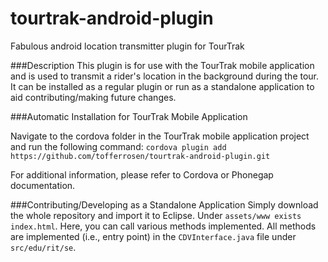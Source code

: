 tourtrak-android-plugin
=======================

Fabulous android location transmitter plugin for TourTrak

###Description
This plugin is for use with the TourTrak mobile application and is used to transmit a rider's location
in the background during the tour. It can be installed as a regular plugin or run as a standalone
application to aid contributing/making future changes.

###Automatic Installation for TourTrak Mobile Application

Navigate to the cordova folder in the TourTrak mobile application project and run the following command:
`cordova plugin add https://github.com/tofferrosen/tourtrak-android-plugin.git`

For additional information, please refer to Cordova or Phonegap documentation.


###Contributing/Developing as a Standalone Application
Simply download the whole repository and import it to Eclipse. 
Under `assets/www exists index.html`. Here, you can call various methods implemented.
All methods are implemented (i.e., entry point) in the `CDVInterface.java` file under
`src/edu/rit/se`.
